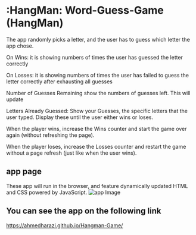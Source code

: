 

# :HangMan: Word-Guess-Game (HangMan)
The app randomly picks a letter, and the user has to guess which letter the app chose.

On Wins: it is showing numbers of times the user has guessed the letter correctly

On Losses: it is showing numbers of times the user has failed to guess the letter correctly after exhausting all guesses

Number of Guesses Remaining show the numbers of guesses left. This will update

Letters Already Guessed: Show your Guesses, the specific letters that the user typed. Display these until the user either wins or loses.

When the player wins, increase the Wins counter and start the game over again (without refreshing the page).

When the player loses, increase the Losses counter and restart the game without a page refresh (just like when the user wins).

## app page
These app will run in the browser, and feature dynamically updated HTML and CSS powered by JavaScript.
![app Image](/assets/images/GuessGame.png)

## You can see the app on the following link

https://ahmedharazi.github.io/Hangman-Game/
